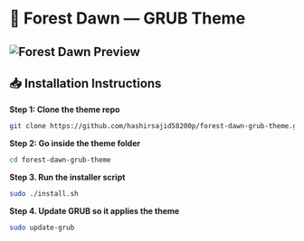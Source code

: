 # 🌌 Forest Dawn — GRUB Theme

![Forest Dawn Preview](preview.jpg)
---

## 📥 Installation Instructions
**Step 1: Clone the theme repo**
```bash
git clone https://github.com/hashirsajid58200p/forest-dawn-grub-theme.git
```
**Step 2: Go inside the theme folder**
```bash
cd forest-dawn-grub-theme
```
**Step 3. Run the installer script**
```bash
sudo ./install.sh
```
**Step 4. Update GRUB so it applies the theme**
```bash
sudo update-grub
```
